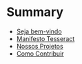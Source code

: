 # Summary

* [Seja bem-vindo](README.md)
* [Manifesto Tesseract](manifesto-tesseract.md)
* [Nossos Projetos](projetos.md)
* [Como Contribuir](como-contribuir.md)

